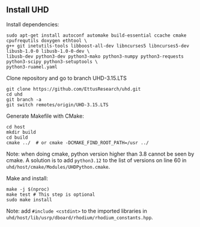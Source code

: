 
## Install UHD

Install dependencies: 
```
sudo apt-get install autoconf automake build-essential ccache cmake cpufrequtils doxygen ethtool \
g++ git inetutils-tools libboost-all-dev libncurses5 libncurses5-dev libusb-1.0-0 libusb-1.0-0-dev \
libusb-dev python3-dev python3-mako python3-numpy python3-requests python3-scipy python3-setuptools \
python3-ruamel.yaml 
```

Clone repository and go to branch UHD-3.15.LTS
```
git clone https://github.com/EttusResearch/uhd.git
cd uhd
git branch -a
git switch remotes/origin/UHD-3.15.LTS
```

Generate Makefile with CMake: 
```
cd host
mkdir build
cd build
cmake ../  # or cmake -DCMAKE_FIND_ROOT_PATH=/usr ../
```

Note: when doing cmake, python version higher than 3.8 cannot be seen by cmake. A solution is to add `python3.12` to the list of versions on line 60 in `uhd/host/cmake/Modules/UHDPython.cmake`. 

Make and install: 
```
make -j $(nproc)
make test # This step is optional
sudo make install
```

Note: add `#include <cstdint>` to the imported libraries in `uhd/host/lib/usrp/dboard/rhodium/rhodium_constants.hpp`. 



